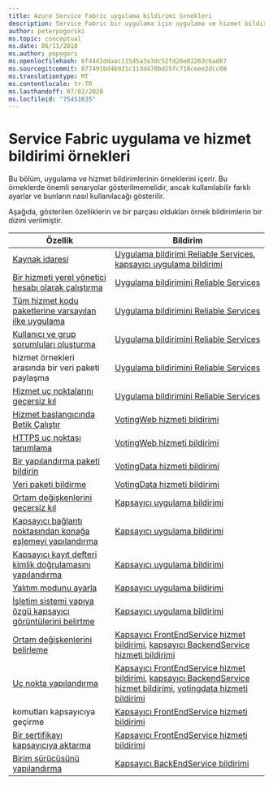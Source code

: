 ```yaml
---
title: Azure Service Fabric uygulama bildirimi örnekleri
description: Service Fabric bir uygulama için uygulama ve hizmet bildirimi ayarlarını yapılandırmayı öğrenin.
author: peterpogorski
ms.topic: conceptual
ms.date: 06/11/2018
ms.author: pepogors
ms.openlocfilehash: 6f44d2ddaac11545a3a3dc52fd20e02263c6ad67
ms.sourcegitcommit: 877491bd46921c11dd478bd25fc718ceee2dcc08
ms.translationtype: MT
ms.contentlocale: tr-TR
ms.lasthandoff: 07/02/2020
ms.locfileid: "75451635"
---
```

# <a name="service-fabric-application-and-service-manifest-examples"></a>Service Fabric uygulama ve hizmet bildirimi örnekleri
Bu bölüm, uygulama ve hizmet bildirimlerinin örneklerini içerir. Bu örneklerde önemli senaryolar gösterilmemelidir, ancak kullanılabilir farklı ayarlar ve bunların nasıl kullanılacağı gösterilir. 

Aşağıda, gösterilen özelliklerin ve bir parçası oldukları örnek bildirimlerin bir dizini verilmiştir.

|Özellik|Bildirim|
|---|---|
|[Kaynak idaresi](service-fabric-resource-governance.md)|[Uygulama bildirimi Reliable Services](service-fabric-manifest-example-reliable-services-app.md#application-manifest), [kapsayıcı uygulama bildirimi](service-fabric-manifest-example-container-app.md#application-manifest)|
|[Bir hizmeti yerel yönetici hesabı olarak çalıştırma](service-fabric-application-runas-security.md)|[Uygulama bildirimini Reliable Services](service-fabric-manifest-example-reliable-services-app.md#application-manifest)|
|[Tüm hizmet kodu paketlerine varsayılan ilke uygulama](service-fabric-application-runas-security.md#apply-a-default-policy-to-all-service-code-packages)|[Uygulama bildirimini Reliable Services](service-fabric-manifest-example-reliable-services-app.md#application-manifest)|
|[Kullanıcı ve grup sorumluları oluşturma](service-fabric-application-runas-security.md)|[Uygulama bildirimini Reliable Services](service-fabric-manifest-example-reliable-services-app.md#application-manifest)|
|hizmet örnekleri arasında bir veri paketi paylaşma|[Uygulama bildirimini Reliable Services](service-fabric-manifest-example-reliable-services-app.md#application-manifest)|
|[Hizmet uç noktalarını geçersiz kıl](service-fabric-service-manifest-resources.md#overriding-endpoints-in-servicemanifestxml)|[Uygulama bildirimini Reliable Services](service-fabric-manifest-example-reliable-services-app.md#application-manifest)|
|[Hizmet başlangıcında Betik Çalıştır](service-fabric-run-script-at-service-startup.md)|[VotingWeb hizmeti bildirimi](service-fabric-manifest-example-reliable-services-app.md#votingweb-service-manifest)|
|[HTTPS uç noktası tanımlama](service-fabric-tutorial-dotnet-app-enable-https-endpoint.md#define-an-https-endpoint-in-the-service-manifest)|[VotingWeb hizmeti bildirimi](service-fabric-manifest-example-reliable-services-app.md#votingweb-service-manifest)|
|[Bir yapılandırma paketi bildirin](service-fabric-application-and-service-manifests.md)|[VotingData hizmeti bildirimi](service-fabric-manifest-example-reliable-services-app.md#votingdata-service-manifest)|
|[Veri paketi bildirme](service-fabric-application-and-service-manifests.md)|[VotingData hizmeti bildirimi](service-fabric-manifest-example-reliable-services-app.md#votingdata-service-manifest)|
|[Ortam değişkenlerini geçersiz kıl](service-fabric-get-started-containers.md#configure-and-set-environment-variables)|[Kapsayıcı uygulama bildirimi](service-fabric-manifest-example-container-app.md#application-manifest)|
|[Kapsayıcı bağlantı noktasından konağa eşlemeyi yapılandırma](service-fabric-get-started-containers.md#configure-container-port-to-host-port-mapping-and-container-to-container-discovery)| [Kapsayıcı uygulama bildirimi](service-fabric-manifest-example-container-app.md#application-manifest)|
|[Kapsayıcı kayıt defteri kimlik doğrulamasını yapılandırma](service-fabric-get-started-containers.md#configure-container-repository-authentication)|[Kapsayıcı uygulama bildirimi](service-fabric-manifest-example-container-app.md#application-manifest)|
|[Yalıtım modunu ayarla](service-fabric-get-started-containers.md#configure-isolation-mode)|[Kapsayıcı uygulama bildirimi](service-fabric-manifest-example-container-app.md#application-manifest)|
|[İşletim sistemi yapıya özgü kapsayıcı görüntülerini belirtme](service-fabric-get-started-containers.md#specify-os-build-specific-container-images)|[Kapsayıcı uygulama bildirimi](service-fabric-manifest-example-container-app.md#application-manifest)|
|[Ortam değişkenlerini belirleme](service-fabric-get-started-containers.md#configure-and-set-environment-variables)|[Kapsayıcı FrontEndService hizmet bildirimi](service-fabric-manifest-example-container-app.md#frontendservice-service-manifest), [kapsayıcı BackendService hizmeti bildirimi](service-fabric-manifest-example-container-app.md#backendservice-service-manifest)|
|[Uç nokta yapılandırma](service-fabric-get-started-containers.md#configure-communication)|[Kapsayıcı FrontEndService hizmet bildirimi](service-fabric-manifest-example-container-app.md#frontendservice-service-manifest), [kapsayıcı BackendService hizmet bildirimi](service-fabric-manifest-example-container-app.md#backendservice-service-manifest), [votingdata hizmeti bildirimi](service-fabric-manifest-example-reliable-services-app.md#votingdata-service-manifest)|
|komutları kapsayıcıya geçirme|[Kapsayıcı FrontEndService hizmeti bildirimi](service-fabric-manifest-example-container-app.md#frontendservice-service-manifest)|
|[Bir sertifikayı kapsayıcıya aktarma](service-fabric-securing-containers.md)|[Kapsayıcı FrontEndService hizmeti bildirimi](service-fabric-manifest-example-container-app.md#frontendservice-service-manifest)|
|[Birim sürücüsünü yapılandırma](service-fabric-containers-volume-logging-drivers.md)|[Kapsayıcı BackEndService bildirimi](service-fabric-manifest-example-container-app.md#backendservice-service-manifest)|

